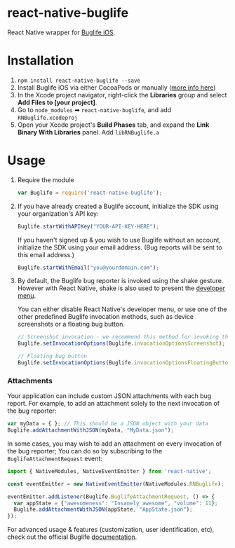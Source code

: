 react-native-buglife
====================

React Native wrapper for [Buglife iOS](https://github.com/Buglife/Buglife-iOS).

# Installation

1. `npm install react-native-buglife --save`
2. Install Buglife iOS via either CocoaPods or manually ([more info here](https://github.com/Buglife/Buglife-iOS))
3. In the Xcode project navigator, right-click the **Libraries** group and select **Add Files to [your project]**.
4. Go to `node_modules` ➡ `react-native-buglife`, and add `RNBuglife.xcodeproj`
5. Open your Xcode project's **Build Phases** tab, and expand the **Link Binary With Libraries** panel. Add `libRNBuglife.a`

# Usage

1. Require the module
	
    ```javascript
    var Buglife = require('react-native-buglife');
    ```
2. If you have already created a Buglife account, initialize the SDK using your organization's API key:
	
	```javascript
	Buglife.startWithAPIKey("YOUR-API-KEY-HERE");
	```
	If you haven't signed up & you wish to use Buglife without an account, initialize the SDK using your email address. (Bug reports will be sent to this email address.)
	
	```javascript
	Buglife.startWithEmail("you@yourdomain.com");
	```
	
3. By default, the Buglife bug reporter is invoked using the shake gesture. However with React Native, shake is also used to present the [developer menu](https://facebook.github.io/react-native/docs/debugging.html).

	You can either disable React Native's developer menu, or use one of the other predefined Buglife invocation methods, such as device screenshots or a floating bug button.
	
	```javascript
	// Screenshot invocation - we recommend this method for invoking the bug reporter
	Buglife.setInvocationOptions(Buglife.invocationOptionsScreenshot);
	
	// Floating bug button
	Buglife.setInvocationOptions(Buglife.invocationOptionsFloatingButton);
	```

### Attachments

Your application can include custom JSON attachments with each bug report. For example, to add an attachment solely to the next invocation of the bug reporter:

```javascript
var myData = { }; // This should be a JSON object with your data
Buglife.addAttachmentWithJSON(myData, "MyData.json");
```

In some cases, you may wish to add an attachment on every invocation of the bug reporter; You can do so by subscribing to the `BuglifeAttachmentRequest` event:

```javascript
import { NativeModules, NativeEventEmitter } from 'react-native';

const eventEmitter = new NativeEventEmitter(NativeModules.RNBuglife);

eventEmitter.addListener(Buglife.BuglifeAttachmentRequest, () => {
  var appState = {"awesomeness": "Insanely awesome", "volume": 11};
  Buglife.addAttachmentWithJSON(appState, "AppState.json");
});
```

For advanced usage & features (customization, user identification, etc), check out the official Buglife [documentation](http://buglife.com/docs).
